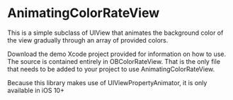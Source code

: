 # AnimatingColorRateView

This is a simple subclass of UIView that animates the background color of the view gradually through an array of provided colors.

Download the demo Xcode project provided for information on how to use.  The source is contained entirely in OBColorRateView.  That is the only file that needs to be added to your project to use AnimatingColorRateView.

Because this library makes use of UIViewPropertyAnimator, it is only available in iOS 10+

